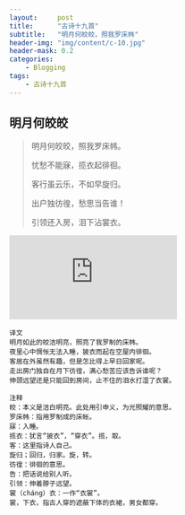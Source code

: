 ```yaml
---
layout:     post
title:      "古诗十九首"
subtitle:   "明月何皎皎，照我罗床帏"
header-img: "img/content/c-10.jpg"
header-mask: 0.2
categories: 
    - Blogging
tags:
    - 古诗十九首
---
```




## 明月何皎皎

> 明月何皎皎，照我罗床帏。
>
> 忧愁不能寐，揽衣起徘徊。
>
> 客行虽云乐，不如早旋归。
>
> 出户独彷徨，愁思当告谁！
>
> 引领还入房，泪下沾裳衣。

![](http://api.nmb.show/xiaojiejie2.php)

~~~
译文
明月如此的皎洁明亮，照亮了我罗制的床帏。
夜里心中惆怅无法入睡，披衣而起在空屋内徘徊。
客居在外虽然有趣，但是怎比得上早日回家呢。
走出房门独自在月下彷徨，满心愁苦应该告诉谁呢？
伸颈远望还是只能回到房间，止不住的泪水打湿了衣裳。

注释
皎：本义是洁白明亮。此处用引申义，为光照耀的意思。
罗床帏：指用罗制成的床帐。
寐：入睡。
揽衣：犹言“披衣”，“穿衣”。揽，取。
客：这里指诗人自己。
旋归；回归，归家。旋，转。
彷徨：徘徊的意思。
告：把话说给别人听。
引领：伸着脖子远望。
裳（cháng）衣：一作“衣裳”。
裳，下衣，指古人穿的遮蔽下体的衣裙，男女都穿。
~~~


